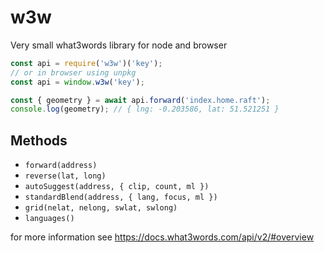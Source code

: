 # w3w

Very small what3words library for node and browser

```javascript
const api = require('w3w')('key');
// or in browser using unpkg
const api = window.w3w('key');

const { geometry } = await api.forward('index.home.raft');
console.log(geometry); // { lng: -0.203586, lat: 51.521251 }
```

## Methods

* `forward(address)`
* `reverse(lat, long)`
* `autoSuggest(address, { clip, count, ml })`
* `standardBlend(address, { lang, focus, ml })`
* `grid(nelat, nelong, swlat, swlong)`
* `languages()`

for more information see https://docs.what3words.com/api/v2/#overview
